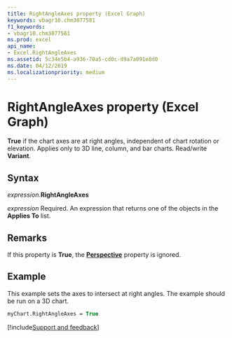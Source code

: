 ```yaml
---
title: RightAngleAxes property (Excel Graph)
keywords: vbagr10.chm3077581
f1_keywords:
- vbagr10.chm3077581
ms.prod: excel
api_name:
- Excel.RightAngleAxes
ms.assetid: 5c34e5b4-a936-70a5-cd0c-d9a7a091e8d0
ms.date: 04/12/2019
ms.localizationpriority: medium
---
```



# RightAngleAxes property (Excel Graph)

**True** if the chart axes are at right angles, independent of chart rotation or elevation. Applies only to 3D line, column, and bar charts. Read/write **Variant**.

## Syntax

_expression_.**RightAngleAxes**

_expression_ Required. An expression that returns one of the objects in the **Applies To** list.


## Remarks

If this property is **True**, the **[Perspective](Excel.Perspective.md)** property is ignored.


## Example

This example sets the axes to intersect at right angles. The example should be run on a 3D chart.

```vb
myChart.RightAngleAxes = True
```

[!include[Support and feedback](~/includes/feedback-boilerplate.md)]